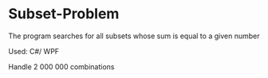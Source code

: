# Subset-Problem
The program searches for all subsets whose sum is equal to a given number 

Used: C#/
      WPF

Handle 2 000 000 combinations
